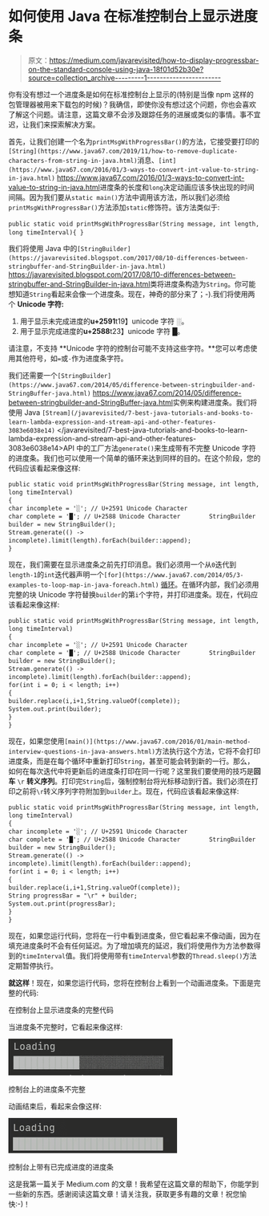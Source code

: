 # 如何使用 Java 在标准控制台上显示进度条

> 原文：<https://medium.com/javarevisited/how-to-display-progressbar-on-the-standard-console-using-java-18f01d52b30e?source=collection_archive---------1----------------------->

你有没有想过一个进度条是如何在标准控制台上显示的(特别是当像 npm 这样的包管理器被用来下载包的时候)？我确信，即使你没有想过这个问题，你也会喜欢了解这个问题。请注意，这篇文章不会涉及跟踪任务的进展或类似的事情。事不宜迟，让我们来探索解决方案。

首先，让我们创建一个名为`printMsgWithProgressBar()`的方法，它接受要打印的`[String](https://www.java67.com/2019/11/how-to-remove-duplicate-characters-from-string-in-java.html)`消息、`[int](https://www.java67.com/2016/01/3-ways-to-convert-int-value-to-string-in-java.html)` <https://www.java67.com/2016/01/3-ways-to-convert-int-value-to-string-in-java.html>进度条的长度和`long`决定动画应该多快出现的时间间隔。因为我们要从`static main()`方法中调用该方法，所以我们必须给`printMsgWithProgressBar()`方法添加`static`修饰符。该方法类似于:

`public static void printMsgWithProgressBar(String message, int length, long timeInterval){ }`

我们将使用 Java 中的`[StringBuilder](https://javarevisited.blogspot.com/2017/08/10-differences-between-stringbuffer-and-StringBuilder-in-java.html)` <https://javarevisited.blogspot.com/2017/08/10-differences-between-stringbuffer-and-StringBuilder-in-java.html>类将进度条构造为`String`。你可能想知道`String`看起来会像一个进度条。现在，神奇的部分来了；-).我们将使用两个 **Unicode 字符:**

1.  用于显示未完成进度的**u+2591**t19】unicode 字符 ░。
2.  用于显示完成进度的**u+2588**t23】unicode 字符 █。

请注意，不支持 **Unicode 字符的控制台可能不支持这些字符。**您可以考虑使用其他符号，如`=`或`-`作为进度条字符。

我们还需要一个`[StringBuilder](https://www.java67.com/2014/05/difference-between-stringbuilder-and-StringBuffer-java.html)` <https://www.java67.com/2014/05/difference-between-stringbuilder-and-StringBuffer-java.html>实例来构建进度条。我们将使用 Java `[Stream](/javarevisited/7-best-java-tutorials-and-books-to-learn-lambda-expression-and-stream-api-and-other-features-3083e6038e14)` </javarevisited/7-best-java-tutorials-and-books-to-learn-lambda-expression-and-stream-api-and-other-features-3083e6038e14>API 中的工厂方法`generate()`来生成带有不完整 Unicode 字符的进度条。我们也可以使用一个简单的循环来达到同样的目的。在这个阶段，您的代码应该看起来像这样:

```
public static void printMsgWithProgressBar(String message, int length, long timeInterval)    
{        
char incomplete = '░'; // U+2591 Unicode Character        
char complete = '█'; // U+2588 Unicode Character        StringBuilder builder = new StringBuilder();
Stream.generate(() -> incomplete).limit(length).forEach(builder::append);
}
```

现在，我们需要在显示进度条之前先打印消息。我们必须用一个从`0`迭代到`length-1`的`int`迭代器声明一个`[for](https://www.java67.com/2014/05/3-examples-to-loop-map-in-java-foreach.html)` [循环](https://www.java67.com/2014/05/3-examples-to-loop-map-in-java-foreach.html)。在循环内部，我们必须用完整的块 Unicode 字符替换`builder`的第`i`个字符，并打印进度条。现在，代码应该看起来像这样:

```
public static void printMsgWithProgressBar(String message, int length, long timeInterval)    
{        
char incomplete = '░'; // U+2591 Unicode Character        
char complete = '█'; // U+2588 Unicode Character        StringBuilder builder = new StringBuilder();
Stream.generate(() -> incomplete).limit(length).forEach(builder::append);
for(int i = 0; i < length; i++)        
{            
builder.replace(i,i+1,String.valueOf(complete));
System.out.print(builder);
}
}
```

现在，如果您使用`[main()](https://www.java67.com/2016/01/main-method-interview-questions-in-java-answers.html)`方法执行这个方法，它将不会打印进度条，而是在每个循环中重新打印`String`，甚至可能会转到新的一行。那么，如何在每次迭代中将更新后的进度条打印在同一行呢？这里我们要使用的技巧是**回车** `\r` **转义序列**。打印完`String`后，强制控制台将光标移动到行首。我们必须在打印之前将`\r`转义序列字符附加到`builder`上。现在，代码应该看起来像这样:

```
public static void printMsgWithProgressBar(String message, int length, long timeInterval)    
{        
char incomplete = '░'; // U+2591 Unicode Character        
char complete = '█'; // U+2588 Unicode Character        StringBuilder builder = new StringBuilder();
Stream.generate(() -> incomplete).limit(length).forEach(builder::append);
for(int i = 0; i < length; i++)        
{            
builder.replace(i,i+1,String.valueOf(complete));
String progressBar = "\r" + builder;
System.out.print(progressBar);
}
}
```

现在，如果您运行代码，您将在一行中看到进度条，但它看起来不像动画，因为在填充进度条时不会有任何延迟。为了增加填充的延迟，我们将使用作为方法参数得到的`timeInterval`值。我们将使用带有`timeInterval`参数的`Thread.sleep()`方法定期暂停执行。

**就这样**！现在，如果您运行代码，您将在控制台上看到一个动画进度条。下面是完整的代码:

在控制台上显示进度条的完整代码

当进度条不完整时，它看起来像这样:

![](img/0cf367c7398995381a73b8d17c4a6f45.png)

控制台上的进度条不完整

动画结束后，看起来会像这样:

![](img/f22bca61c67eb4b78bba4ae535fad2ea.png)

控制台上带有已完成进度的进度条

这是我第一篇关于 Medium.com 的文章！我希望在这篇文章的帮助下，你能学到一些新的东西。感谢阅读这篇文章！请关注我，获取更多有趣的文章！祝您愉快:-)！